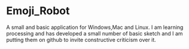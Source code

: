 # Emoji_Robot
A small and basic application for Windows,Mac and Linux. 
I am learning processing and has developed a small number of basic sketch and I am putting them on github to invite constructive criticism over it.
